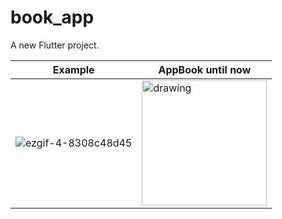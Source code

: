 # book_app

A new Flutter project.

Example   | AppBook until now
--------- | ------
![ezgif-4-8308c48d45](https://user-images.githubusercontent.com/54247489/197602942-a65dd667-8851-4717-9cec-0b9b49fdfb07.gif) | <img src="https://user-images.githubusercontent.com/54247489/197602670-b14309f7-e5d6-4a9e-a79e-f3595a02ab91.gif" alt="drawing" width="200"/>


<!--- ## Example --->
 <!--- ![ezgif-4-8308c48d45](https://user-images.githubusercontent.com/54247489/197602942-a65dd667-8851-4717-9cec-0b9b49fdfb07.gif) --->


<!--- ## AppBook until now --->
<!--- ![app_book_current](https://user-images.githubusercontent.com/54247489/197602670-b14309f7-e5d6-4a9e-a79e-f3595a02ab91.gif) --->

